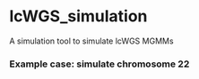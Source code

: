 # lcWGS_simulation
A simulation tool to simulate lcWGS MGMMs

### Example case: simulate chromosome 22
